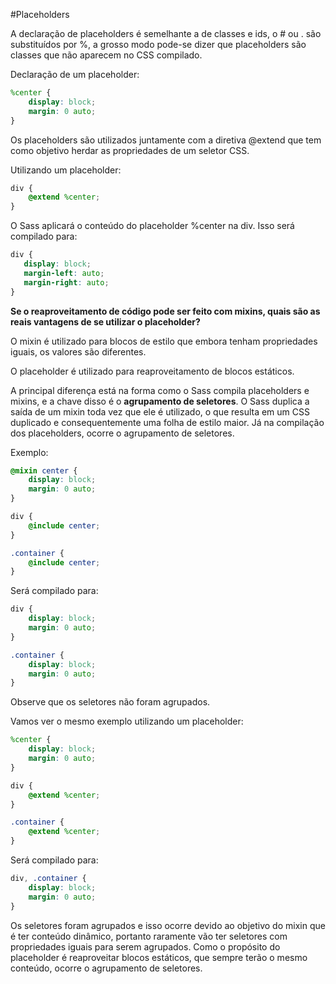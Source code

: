 #Placeholders

A declaração de placeholders é semelhante a de classes e ids, o # ou . são substituídos por %, a grosso modo pode-se dizer que placeholders são classes que não aparecem no CSS compilado.

Declaração de um placeholder:

```scss
%center {
    display: block;
    margin: 0 auto;
}
```

Os placeholders são utilizados juntamente com a diretiva @extend que tem como objetivo herdar as propriedades de um seletor CSS.

Utilizando um placeholder:

```scss
div {
    @extend %center;
}
```

O Sass aplicará o conteúdo do placeholder %center na div.
Isso será compilado para:

```css
div {
   display: block;
   margin-left: auto;
   margin-right: auto;
}
```
**Se o reaproveitamento de código pode ser feito com mixins, quais são as reais vantagens de se utilizar o placeholder?**

O mixin é utilizado para blocos de estilo que embora tenham propriedades iguais, os valores são diferentes.

O placeholder é utilizado para reaproveitamento de blocos estáticos.

A principal diferença está na forma como o Sass compila placeholders e mixins, e a chave disso é o **agrupamento de seletores**. O Sass duplica a saída de um mixin toda vez que ele é utilizado, o que resulta em um CSS duplicado e consequentemente uma folha de estilo maior. Já na compilação dos placeholders, ocorre o agrupamento de seletores.

Exemplo:

```scss
@mixin center {
    display: block;
    margin: 0 auto;
}

div {
    @include center;
}

.container {
    @include center;
}
```
Será compilado para:

```css
div {
    display: block;
    margin: 0 auto;
}

.container {
    display: block;
    margin: 0 auto;
}
```
Observe que os seletores não foram agrupados.

Vamos ver o mesmo exemplo utilizando um placeholder:

```scss
%center {
    display: block;
    margin: 0 auto;
}

div {
    @extend %center;
}

.container {
    @extend %center;
}
```
Será compilado para:

```css
div, .container {
    display: block;
    margin: 0 auto;
}
```
Os seletores foram agrupados e isso ocorre devido ao objetivo do mixin que é ter conteúdo dinâmico, portanto raramente vão ter seletores com propriedades iguais para serem agrupados. Como o propósito do placeholder é reaproveitar blocos estáticos, que sempre terão o mesmo conteúdo, ocorre o agrupamento de seletores.